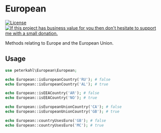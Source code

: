 # European

[![License](http://img.shields.io/:license-apache-blue.svg)](http://www.apache.org/licenses/LICENSE-2.0.html)
[![If this project has business value for you then don't hesitate to support me with a small donation.](https://img.shields.io/badge/Donations-via%20Paypal-blue.svg)](https://www.paypal.me/PeterK93)

Methods relating to Europe and the European Union.

## Usage

```php
use peterkahl\European\European;

echo European::isEuropeanCountry('RU'); # false
echo European::isEuropeanCountry('AL'); # true

echo European::isEEACountry('AR'); # false
echo European::isEEACountry('NO'); # true

echo European::isEuropeanUnionCountry('CA'); # false
echo European::isEuropeanUnionCountry('GB'); # true

echo European::countryUsesEuro('GB'); # false
echo European::countryUsesEuro('MC'); # true

```
